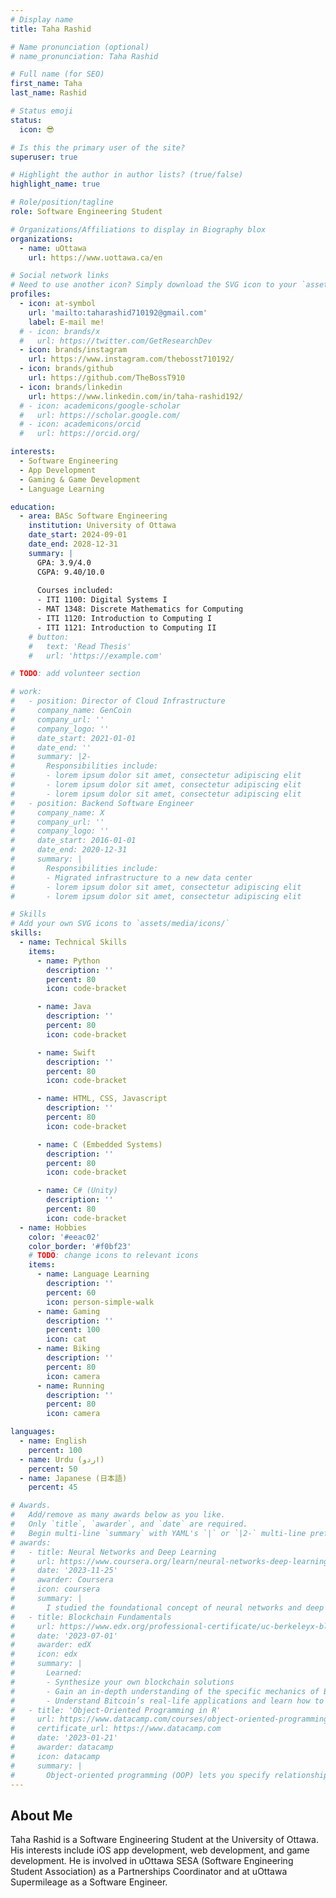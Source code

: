 ```yaml
---
# Display name
title: Taha Rashid

# Name pronunciation (optional)
# name_pronunciation: Taha Rashid

# Full name (for SEO)
first_name: Taha
last_name: Rashid

# Status emoji
status:
  icon: 😎

# Is this the primary user of the site?
superuser: true

# Highlight the author in author lists? (true/false)
highlight_name: true

# Role/position/tagline
role: Software Engineering Student

# Organizations/Affiliations to display in Biography blox
organizations:
  - name: uOttawa
    url: https://www.uottawa.ca/en

# Social network links
# Need to use another icon? Simply download the SVG icon to your `assets/media/icons/` folder.
profiles:
  - icon: at-symbol
    url: 'mailto:taharashid710192@gmail.com'
    label: E-mail me!
  # - icon: brands/x
  #   url: https://twitter.com/GetResearchDev
  - icon: brands/instagram
    url: https://www.instagram.com/thebosst710192/
  - icon: brands/github
    url: https://github.com/TheBossT910
  - icon: brands/linkedin
    url: https://www.linkedin.com/in/taha-rashid192/
  # - icon: academicons/google-scholar
  #   url: https://scholar.google.com/
  # - icon: academicons/orcid
  #   url: https://orcid.org/

interests:
  - Software Engineering
  - App Development
  - Gaming & Game Development
  - Language Learning

education:
  - area: BASc Software Engineering
    institution: University of Ottawa
    date_start: 2024-09-01
    date_end: 2028-12-31
    summary: |
      GPA: 3.9/4.0
      CGPA: 9.40/10.0
      
      Courses included:
      - ITI 1100: Digital Systems I
      - MAT 1348: Discrete Mathematics for Computing
      - ITI 1120: Introduction to Computing I
      - ITI 1121: Introduction to Computing II
    # button:
    #   text: 'Read Thesis'
    #   url: 'https://example.com'

# TODO: add volunteer section

# work:
#   - position: Director of Cloud Infrastructure
#     company_name: GenCoin
#     company_url: ''
#     company_logo: ''
#     date_start: 2021-01-01
#     date_end: ''
#     summary: |2-
#       Responsibilities include:
#       - lorem ipsum dolor sit amet, consectetur adipiscing elit
#       - lorem ipsum dolor sit amet, consectetur adipiscing elit
#       - lorem ipsum dolor sit amet, consectetur adipiscing elit
#   - position: Backend Software Engineer
#     company_name: X
#     company_url: ''
#     company_logo: ''
#     date_start: 2016-01-01
#     date_end: 2020-12-31
#     summary: |
#       Responsibilities include:
#       - Migrated infrastructure to a new data center
#       - lorem ipsum dolor sit amet, consectetur adipiscing elit
#       - lorem ipsum dolor sit amet, consectetur adipiscing elit

# Skills
# Add your own SVG icons to `assets/media/icons/`
skills:
  - name: Technical Skills
    items:
      - name: Python
        description: ''
        percent: 80
        icon: code-bracket

      - name: Java
        description: ''
        percent: 80
        icon: code-bracket

      - name: Swift
        description: ''
        percent: 80
        icon: code-bracket

      - name: HTML, CSS, Javascript
        description: ''
        percent: 80
        icon: code-bracket

      - name: C (Embedded Systems)
        description: ''
        percent: 80
        icon: code-bracket

      - name: C# (Unity)
        description: ''
        percent: 80
        icon: code-bracket
  - name: Hobbies
    color: '#eeac02'
    color_border: '#f0bf23'
    # TODO: change icons to relevant icons
    items:
      - name: Language Learning
        description: ''
        percent: 60
        icon: person-simple-walk
      - name: Gaming
        description: ''
        percent: 100
        icon: cat
      - name: Biking
        description: ''
        percent: 80
        icon: camera
      - name: Running
        description: ''
        percent: 80
        icon: camera

languages:
  - name: English
    percent: 100
  - name: Urdu (اردو)
    percent: 50
  - name: Japanese (日本語)
    percent: 45

# Awards.
#   Add/remove as many awards below as you like.
#   Only `title`, `awarder`, and `date` are required.
#   Begin multi-line `summary` with YAML's `|` or `|2-` multi-line prefix and indent 2 spaces below.
# awards:
#   - title: Neural Networks and Deep Learning
#     url: https://www.coursera.org/learn/neural-networks-deep-learning
#     date: '2023-11-25'
#     awarder: Coursera
#     icon: coursera
#     summary: |
#       I studied the foundational concept of neural networks and deep learning. By the end, I was familiar with the significant technological trends driving the rise of deep learning; build, train, and apply fully connected deep neural networks; implement efficient (vectorized) neural networks; identify key parameters in a neural network’s architecture; and apply deep learning to your own applications.
#   - title: Blockchain Fundamentals
#     url: https://www.edx.org/professional-certificate/uc-berkeleyx-blockchain-fundamentals
#     date: '2023-07-01'
#     awarder: edX
#     icon: edx
#     summary: |
#       Learned:
#       - Synthesize your own blockchain solutions
#       - Gain an in-depth understanding of the specific mechanics of Bitcoin
#       - Understand Bitcoin’s real-life applications and learn how to attack and destroy Bitcoin, Ethereum, smart contracts and Dapps, and alternatives to Bitcoin’s Proof-of-Work consensus algorithm
#   - title: 'Object-Oriented Programming in R'
#     url: https://www.datacamp.com/courses/object-oriented-programming-with-s3-and-r6-in-r
#     certificate_url: https://www.datacamp.com
#     date: '2023-01-21'
#     awarder: datacamp
#     icon: datacamp
#     summary: |
#       Object-oriented programming (OOP) lets you specify relationships between functions and the objects that they can act on, helping you manage complexity in your code. This is an intermediate level course, providing an introduction to OOP, using the S3 and R6 systems. S3 is a great day-to-day R programming tool that simplifies some of the functions that you write. R6 is especially useful for industry-specific analyses, working with web APIs, and building GUIs.
---
```


## About Me

Taha Rashid is a Software Engineering Student at the University of Ottawa. His interests include iOS app development, web development, and game development. He is involved in uOttawa SESA (Software Engineering Student Association) as a Partnerships Coordinator and at uOttawa Supermileage as a Software Engineer.
